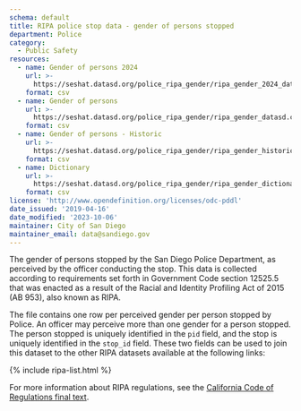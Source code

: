 ```yaml
---
schema: default
title: RIPA police stop data - gender of persons stopped
department: Police
category:
  - Public Safety
resources:
  - name: Gender of persons 2024
    url: >-
      https://seshat.datasd.org/police_ripa_gender/ripa_gender_2024_datasd.csv
    format: csv
  - name: Gender of persons
    url: >-
      https://seshat.datasd.org/police_ripa_gender/ripa_gender_datasd.csv
    format: csv
  - name: Gender of persons - Historic
    url: >-
      https://seshat.datasd.org/police_ripa_gender/ripa_gender_historic.csv
    format: csv
  - name: Dictionary
    url: >-
      https://seshat.datasd.org/police_ripa_gender/ripa_gender_dictionary_datasd.csv
    format: csv
license: 'http://www.opendefinition.org/licenses/odc-pddl'
date_issued: '2019-04-16'
date_modified: '2023-10-06'
maintainer: City of San Diego
maintainer_email: data@sandiego.gov
---
```

The gender of persons stopped by the San Diego Police Department, as perceived by the officer conducting the stop. This data is collected according to requirements set forth in Government Code section 12525.5 that was enacted as a result of the Racial and Identity Profiling Act of 2015 (AB 953), also known as RIPA.

<!--more-->

The file contains one row per perceived gender per person stopped by Police. An officer may perceive more than one gender for a person stopped. The person stopped is uniquely identified in the `pid` field, and the stop is uniquely identified in the `stop_id` field. These two fields can be used to join this dataset to the other RIPA datasets available at the following links:

{% include ripa-list.html %}

For more information about RIPA regulations, see the [California Code of Regulations final text](https://oag.ca.gov/sites/all/files/agweb/pdfs/ripa/stop-data-reg-final-text-110717.pdf?).
